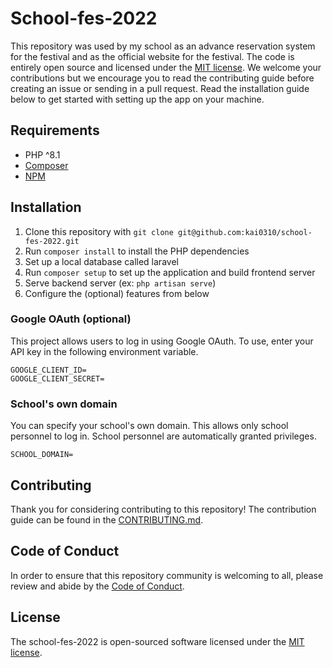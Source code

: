 # School-fes-2022

This repository was used by my school as an advance reservation system for the festival and as the official website for
the festival.
The code is entirely open source and licensed under the [MIT license](./LICENSE).
We welcome your contributions but we encourage you to read the contributing guide before creating an issue or
sending in a pull request. Read the installation guide below to get started with setting up the app on your machine.

## Requirements

- PHP ^8.1
- [Composer](https://getcomposer.org/download/)
- [NPM](https://docs.npmjs.com/downloading-and-installing-node-js-and-npm)

## Installation

1. Clone this repository with `git clone git@github.com:kai0310/school-fes-2022.git`
2. Run `composer install` to install the PHP dependencies
3. Set up a local database called laravel
4. Run `composer setup` to set up the application and build frontend server
5. Serve backend server (ex: `php artisan serve`)
6. Configure the (optional) features from below

### Google OAuth (optional)

This project allows users to log in using Google OAuth.
To use, enter your API key in the following environment variable.

```.env
GOOGLE_CLIENT_ID=
GOOGLE_CLIENT_SECRET=
```

### School's own domain

You can specify your school's own domain.
This allows only school personnel to log in.
School personnel are automatically granted privileges.

```.env
SCHOOL_DOMAIN=
```

## Contributing

Thank you for considering contributing to this repository! The contribution guide can be found in
the [CONTRIBUTING.md](./CONTRIBUTING.md).

## Code of Conduct

In order to ensure that this repository community is welcoming to all, please review and abide by
the [Code of Conduct](./CODE_OF_CONDUCT.md).

## License

The school-fes-2022 is open-sourced software licensed under the [MIT license](./LICENSE).
